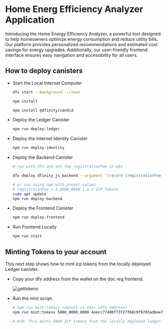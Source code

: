 # Home Energ Efficiency Analyzer Application 

Introducing the Home Energy Efficiency Analyzer, a powerful tool designed to help homeowners optimize energy consumption and reduce utility bills. Our platform provides personalized recommendations and estimated cost savings for energy upgrades. Additionally, our user-friendly frontend interface ensures easy navigation and accessibility for all users.



## How to deploy canisters

- Start the Local Internet Computer

    ```bash
    dfx start --background --clean
    ```

    ```bash
    npm install
    ```
    
    ```bash
    npm install @dfinity/candid

    ```

- Deploy the Ledger Canister

    ```bash
    npm run deploy-ledger
    ```

- Deploy the Internet Identity Canister

    ```bash
    npm run deploy-identity
    ```

- Deploy the Backend Canister

    ```bash
	# run with dfx and set the registrationFee in e8s

	dfx deploy dfinity_js_backend --argument '(record {registrationFee <amount in e8s> })'

	# or run using npm with preset values
	# registraionFee = 2_0000_0000 i.e 2 ICP tokens
	sudo apt update
    npm run deploy-backend

    ```

- Deploy the Frontend Canister

    ```bash
    npm run deploy-frontend
    ```

- Run Frontend Locally

    ```bash
    npm run start
    ```

## Minting Tokens to your account

This next step shows how to mint icp tokens from the locally deployed Ledger canister.

- Copy your dfx address from the wallet on the doc reg frontend.

    ![gettokens](./img/mint.png)

- Run the mint script.

    ```bash
    # npm run mint:tokens <amount in e8s> <dfx address>
   npm run mint:tokens 5000_0000_0000 4eecc7740bf73f27f68c9f9703adbee7dc41dd1e1a5e316bbff039806550bd79

	# N/B: This mints 5000 ICP tokens from the locally deployed ledger to the address.
    ```
